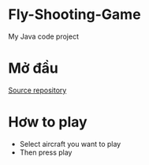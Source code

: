 # Fly-Shooting-Game
My Java code project

# Mở đầu 
[Source repository](https://github.com/Nekine/Fly-Shooting-Game)
# Hơw to play
- Select aircraft you want to play
- Then press play

